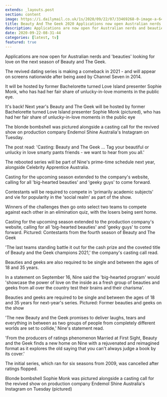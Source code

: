 ```yaml
---
extends: _layouts.post
section: content
image: https://i.dailymail.co.uk/1s/2020/09/22/07/33469268-0-image-a-64_1600755317839.jpg 
title: Beauty And The Geek 2020 Applications now open Australian nerds and beauties looking for love 
description: Applications are now open for Australian nerds and beauties looking for love  on the next season of  Beauty and The Geek. 
date: 2020-09-22-08-31-44 
categories: [latest, tv] 
featured: true 
--- 
```

Applications are now open for Australian nerds and 'beauties' looking for love on the next season of Beauty and The Geek.

The revived dating series is making a comeback in 2021 - and will appear on screens nationwide after being axed by Channel Seven in 2014.

It will be hosted by former Bachelorette turned Love Island presenter Sophie Monk, who has had her fair share of unlucky-in-love moments in the public eye.  

It's back! Next year's Beauty and The Geek will be hosted by former Bachelorette turned Love Island presenter Sophie Monk (pictured), who has had her fair share of unlucky-in-love moments in the public eye

The blonde bombshell was pictured alongside a casting call for the revived show on production company Endemol Shine Australia's Instagram on Tuesday.

The post read: 'Casting: Beauty and The Geek ... Tag your beautiful or unlucky in love smarty pants friends - we want to hear from you all.'

The rebooted series will be part of Nine's prime-time schedule next year, alongside Celebrity Apprentice Australia. 

Casting for the upcoming season extended to the company's website, calling for all 'big-hearted beauties' and 'geeky guys' to come forward. 

Contestants will be required to compete in 'primarily academic subjects' and vie for popularity in the 'social realm' as part of the show. 

Winners of the challenges then go onto select two teams to compete against each other in an elimination quiz, with the losers being sent home.

Casting for the upcoming season extended to the production company's website, calling for all 'big-hearted beauties' and 'geeky guys' to come forward. Pictured: Contestants from the fourth season of Beauty and The Geek

'The last teams standing battle it out for the cash prize and the coveted title of Beauty and the Geek champions 2021,' the company's casting call read.

Beauties and geeks are also required to be single and between the ages of 18 and 35 years.

In a statement on September 16, Nine said the 'big-hearted program' would 'showcase the power of love on the inside as a fresh group of beauties and geeks from all over the country test their brains and their charisma'.

Beauties and geeks are required to be single and between the ages of 18 and 35 years for next-year's series. Pictured: Former beauties and geeks on the show

'The new Beauty and the Geek promises to deliver laughs, tears and everything in between as two groups of people from completely different worlds are set to collide,' Nine's statement read.

'From the producers of ratings phenomenon Married at First Sight, Beauty and the Geek finds a new home on Nine with a rejuvenated and reimagined format as it explores the old saying that you can't always judge a book by its cover.' 

The initial series, which ran for six seasons from 2009, was cancelled after ratings flopped.

Blonde bombshell Sophie Monk was pictured alongside a casting call for the revived show on production company Endemol Shine Australia's Instagram on Tuesday (pictured)

